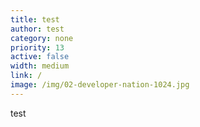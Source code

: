 ```yaml
---
title: test
author: test
category: none
priority: 13
active: false
width: medium
link: /
image: /img/02-developer-nation-1024.jpg
---
```

t﻿est